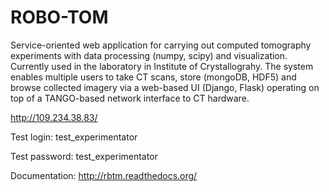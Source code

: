# ROBO-TOM
Service-oriented web application for carrying out computed tomography experiments with data processing (numpy, scipy) and visualization. Currently used in the laboratory in Institute of Crystallograhy. The system enables multiple users to take CT scans, store (mongoDB, HDF5) and browse collected imagery via a web-based UI (Django, Flask) operating on top of a TANGO-based network interface to CT hardware.

http://109.234.38.83/

Test login: test_experimentator

Test password: test_experimentator

Documentation: http://rbtm.readthedocs.org/

